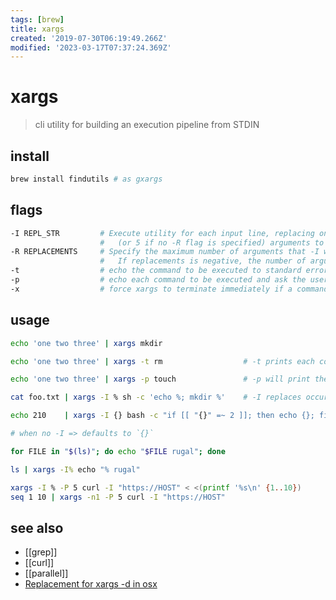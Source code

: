 ```yaml
---
tags: [brew]
title: xargs
created: '2019-07-30T06:19:49.266Z'
modified: '2023-03-17T07:37:24.369Z'
---
```


# xargs

> cli utility for building an execution pipeline from STDIN

## install

```sh
brew install findutils # as gxargs
```

## flags

```sh
-I REPL_STR         # Execute utility for each input line, replacing one or more occurrences of replstr in up to replacements
                    #   (or 5 if no -R flag is specified) arguments to utility with the entire line of input
-R REPLACEMENTS     # Specify the maximum number of arguments that -I will do replacement in
                    #   If replacements is negative, the number of arguments in which to replace is unbounded
-t                  # echo the command to be executed to standard error immediately before it is executed
-p                  # echo each command to be executed and ask the user whether it should be executed
-x                  # force xargs to terminate immediately if a command line containing number arguments will not fit in the specified cli  length
```

## usage

```sh
echo 'one two three' | xargs mkdir

echo 'one two three' | xargs -t rm                  # -t prints each command that will be executed

echo 'one two three' | xargs -p touch               # -p will print the command to be executed and prompt the user to run it

cat foo.txt | xargs -I % sh -c 'echo %; mkdir %'    # -I replaces occurrences of the argument with the argument passed to xargs

echo 210    | xargs -I {} bash -c "if [[ "{}" =~ 2 ]]; then echo {}; fi"   # replace string

# when no -I => defaults to `{}`

for FILE in "$(ls)"; do echo "$FILE rugal"; done

ls | xargs -I% echo "% rugal"

xargs -I % -P 5 curl -I "https://HOST" < <(printf '%s\n' {1..10})
seq 1 10 | xargs -n1 -P 5 curl -I "https://HOST"
```

## see also

- [[grep]]
- [[curl]]
- [[parallel]]
- [Replacement for xargs -d in osx](https://superuser.com/questions/467176/replacement-for-xargs-d-in-osx)
